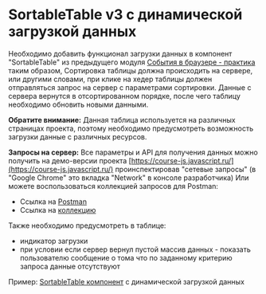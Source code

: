 # SortableTable v3 с динамической загрузкой данных
  
Необходимо добавить функционал загрузки данных в компонент "SortableTable" 
из предыдущего модуля [События в браузере - практика](taskbook:events-practice/sortable-table-v2) таким образом, 
Сортировка таблицы должна происходить на сервере, 
или другими словами, при клике на хедер таблицы должен отправляться запрос на сервер
с параметрами сортировки. Данные с сервера вернутся в отсортированном порядке, 
после чего таблицу необходимо обновить новыми данными.

**Обратите внимание:**
Данная таблица используется на различных страницах проекта, поэтому необходимо предусмотреть
возможность загрузки данные с различных ресурсов.

**Запросы на сервер:**
Все параметры и API для получения данных можно получить на демо-версии проекта [https://course-js.javascript.ru/](https://course-js.javascript.ru/)
проинспектировав "сетевые запросы" (в "Google Chrome" это вкладка "Network" в консоле разработчика)
Или можете воспользоваться коллекцией запросов для Postman:

* Ссылка на [Postman](https://www.postman.com/) 
* Сcылка на [коллекцию](https://www.getpostman.com/collections/dab8883d8bcf22395942)

Также необходимо предусмотреть в таблице:
* индикатор загрузки
* при условии если сервер вернул пустой массив данных - показать пользователю сообщение о тома что 
по заданному критерию запроса данные отсутствуют

Пример: [SortableTable компонент](https://glitch.com/edit/#!/sortable-dynamic-table) с динамической загрузкой данных
